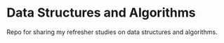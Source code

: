 # Data Structures and Algorithms
Repo for sharing my refresher studies on data structures and algorithms.
